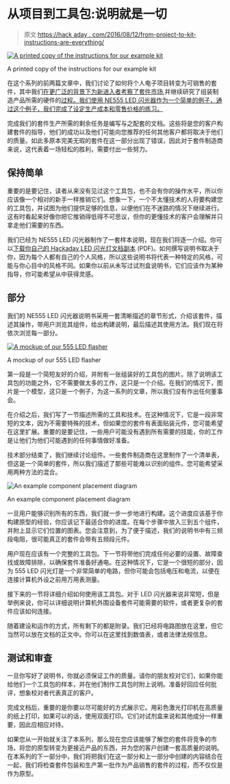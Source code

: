 # 从项目到工具包:说明就是一切

> 原文:[https://hack aday . com/2016/08/12/from-project-to-kit-instructions-are-everything/](https://hackaday.com/2016/08/12/from-project-to-kit-instructions-are-everything/)

[![A printed copy of the instructions for our example kit](../Images/9d1b1ad28798268d4ce5bbc44018ce50.png)](https://hackaday.com/wp-content/uploads/2016/07/printed-kit-instructions.jpg)

A printed copy of the instructions for our example kit

在这个系列的前两篇文章中，我们讨论了如何将个人电子项目转变为可销售的套件，其中我们[在更广泛的背景下为新进入者考察了套件市场](http://hackaday.com/2016/07/29/from-project-to-kit-so-you-want-to-sell-electronic-kits/),并继续研究了组装制造产品所需的硬件的[过程。我们使用 NE555 LED 闪光器作为一个简单的例子，通过这个例子，我们完成了设定生产成本和零售价格的练习。](http://hackaday.com/2016/08/05/from-project-to-kit-getting-the-hardware-right/)

完成我们的套件生产所需的剩余任务是编写与之配套的文档。这些将是您的客户构建套件的指导，他们的成功以及他们可能向您推荐的任何其他客户都将取决于他们的质量。如此多原本完美无瑕的套件在这一部分出现了错误，因此对于套件制造商来说，这代表着一场轻松的胜利，需要付出一些努力。

## 保持简单

重要的是要记住，读者从来没有见过这个工具包，也不会有你的操作水平，所以你应该像一个相对的新手一样推销它们。想象一下，一个不太懂技术的人将要构建您的工具包，并试图为他们提供足够的信息，以便他们在不迷路的情况下继续进行。这有时看起来好像你把它推销得低得不可思议，但你的更懂技术的客户会理解并只拿走他们需要的东西。

我们已经为 NE555 LED 闪光器制作了一套样本说明，现在我们将逐一介绍。你可以[下载你自己的 Hackaday LED 闪光灯文档副本](https://hackaday.com/wp-content/uploads/2016/08/hackaday-led-flasher-documentation.pdf) (PDF)。如何撰写说明书取决于你，因为每个人都有自己的个人风格，所以这些说明书将代表一种特定的风格，可能与你心目中的风格不同。如果你以前从未写过试剂盒说明书，它们应该作为某种指导，你可能希望从中获得灵感。

## 部分

我们的 NE555 LED 闪光器说明书采用一套清晰描述的章节形式，介绍该套件，描述其操作，带用户浏览其组件，给出构建说明，最后描述其使用方法。我们现在将依次浏览每一部分。

[![A mockup of our 555 LED flasher](../Images/affa85cb67b364f7757d1f6fdc15b404.png)](https://hackaday.com/wp-content/uploads/2016/07/hackaday-led-flasher-board-picture.png)

A mockup of our 555 LED flasher

第一段是一个简短友好的介绍，并附有一张组装好的工具包的图片。除了说明该工具包的功能之外，它不需要做太多的工作，这只是一个介绍。在我们的情况下，图片是一个模型，这只是一个例子，为这一系列的文章，所以我们没有作出任何董事会。

在介绍之后，我们写了一节描述所需的工具和技术。在这种情况下，它是一段非常短的文本，因为不需要特殊的技术，但如果您的套件有表面贴装元件，您可能希望在这里扩展。重要的是要记住，一些用户可能没有遇到所有需要的技能，你的工作是让他们为他们可能遇到的任何事情做好准备。

技术部分结束了，我们继续讨论组件。一些套件制造商在这里制作了一个清单表，但这是一个简单的套件，所以我们描述了那些可能难以识别的组件。您可能希望采用两种方法的混合。

![An example component placement diagram](../Images/bad93fb81a97e7cae85ab56a6033ebdb.png)

An example component placement diagram

一旦用户能够识别所有的东西，我们就一步一步地进行构建。这个进度应该基于你构建原型的经验，你应该记下最适合你的进度。在每个步骤中放入三到五个组件，并附上显示它们位置的图表。您会注意到，为了便于描述，我们的说明书中有三频段电阻，很可能真正的套件会带有五频段元件。

用户现在应该有一个完整的工具包。下一节将带他们完成任何必要的设置、故障查找或故障排除，以确保套件准备好通电。在这种情况下，它是一个很短的部分，因为 555 LED 闪光灯是一个非常简单的电路，但你可能会包括电压和电流，以便在连接计算机外设之前用万用表测量。

接下来的一节将详细介绍如何使用该工具包。对于 LED 闪光器来说非常短，但是举例来说，你可以详细说明计算机外围设备套件可能需要的软件，或者更复杂的套件应该如何连接。

随着建设和运作的方式，所有剩下的都是附录。我们已经将电路图放在这里，但它当然可以放在文档的正文中。你可以在这里找到数值表，或者法律法规信息。

## 测试和审查

一旦你写好了说明书，你就必须保证工作的质量。请你的朋友校对它们，如果你能给他们一个工具包的样本，并在他们制作工具包时附上说明。准备好回应任何批评，想象校对者代表真正的客户。

完成文档后，重要的是你要以尽可能好的方式展示它。用彩色激光打印机在高质量的纸上打印，如果可以的话，使用双面打印。它们对试剂盒来说和其他成分一样重要，因此应相应对待。

如果您从一开始就关注了本系列，那么现在您应该能够了解您的套件将竞争的市场，将您的原型转变为更接近产品的东西，并为您的客户创建一套高质量的说明。在本系列的下一部分中，我们将把我们在这一部分和上一部分中创建的内容结合在一起，我们将检查套件包装和生产第一批作为产品销售的套件的过程，而不仅仅是作为原型。
